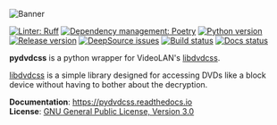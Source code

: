 ![Banner](https://rawcdn.githack.com/rlaphoenix/pydvdcss/dfea6bed42cf13cb9d5839ddc1c54f4efbc5ec5e/banner.png)

[![Linter: Ruff](https://img.shields.io/endpoint?url=https://raw.githubusercontent.com/astral-sh/ruff/main/assets/badge/v2.json)](https://github.com/astral-sh/ruff)
[![Dependency management: Poetry](https://img.shields.io/endpoint?url=https://python-poetry.org/badge/v0.json)](https://python-poetry.org/)
[![Python version](https://img.shields.io/pypi/pyversions/pydvdcss)](https://pypi.python.org/pypi/pydvdcss)
[![Release version](https://img.shields.io/pypi/v/pydvdcss)](https://pypi.python.org/pypi/pydvdcss)
[![DeepSource issues](https://deepsource.io/gh/rlaphoenix/pydvdcss.svg/?label=active+issues)](https://deepsource.io/gh/rlaphoenix/pydvdcss)
[![Build status](https://github.com/rlaphoenix/pydvdcss/actions/workflows/ci.yml/badge.svg)](https://github.com/rlaphoenix/pydvdcss/actions/workflows/ci.yml)
[![Docs status](https://readthedocs.org/projects/pydvdcss/badge/)](https://pydvdcss.readthedocs.io)

**pydvdcss** is a python wrapper for VideoLAN's [libdvdcss].

[libdvdcss] is a simple library designed for accessing DVDs like a block device without having to bother about the
decryption.

  [libdvdcss]: <https://www.videolan.org/developers/libdvdcss.html>

**Documentation**: https://pydvdcss.readthedocs.io  
**License**: [GNU General Public License, Version 3.0](LICENSE)

